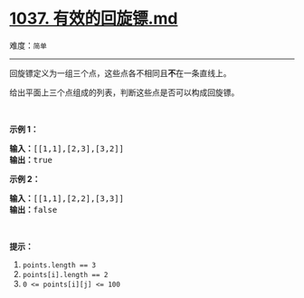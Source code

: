 # [1037. 有效的回旋镖.md](https://leetcode-cn.com/problems/valid-boomerang)

难度：`简单`

---

<p>回旋镖定义为一组三个点，这些点各不相同且<strong>不</strong>在一条直线上。</p>

<p>给出平面上三个点组成的列表，判断这些点是否可以构成回旋镖。</p>

<p>&nbsp;</p>

<p><strong>示例 1：</strong></p>

<pre><strong>输入：</strong>[[1,1],[2,3],[3,2]]
<strong>输出：</strong>true
</pre>

<p><strong>示例 2：</strong></p>

<pre><strong>输入：</strong>[[1,1],[2,2],[3,3]]
<strong>输出：</strong>false</pre>

<p>&nbsp;</p>

<p><strong>提示：</strong></p>

<ol>
	<li><code>points.length == 3</code></li>
	<li><code>points[i].length == 2</code></li>
	<li><code>0 &lt;= points[i][j] &lt;= 100</code></li>
</ol>
